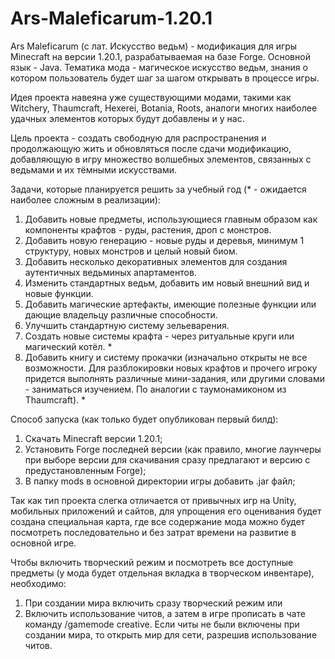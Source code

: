 # Ars-Maleficarum-1.20.1

Ars Maleficarum (с лат. Искусство ведьм) - модификация для игры Minecraft на версии 1.20.1, разрабатываемая на базе Forge. 
Основной язык - Java.
Тематика мода - магическое искусство ведьм, знания о котором пользователь будет шаг за шагом открывать в процессе игры.

Идея проекта навеяна уже существующими модами, такими как Witchery, Thaumcraft, Hexerei, Botania, Roots, аналоги многих наиболее удачных элементов которых будут добавлены и у нас.

Цель проекта - создать свободную для распространения и продолжающую жить и обновляться после сдачи модификацию, добавляющую в игру множество волшебных элементов, связанных с ведьмами и их тёмными искусствами. 

Задачи, которые планируется решить за учебный год (* - ожидается наиболее сложным в реализации):
1) Добавить новые предметы, использующиеся главным образом как компоненты крафтов - руды, растения, дроп с монстров.
2) Добавить новую генерацию - новые руды и деревья, минимум 1 структуру, новых монстров и целый новый биом.
3) Добавить несколько декоративных элементов для создания аутентичных ведьминых апартаментов.
4) Изменить стандартных ведьм, добавить им новый внешний вид и новые функции.
5) Добавить магические артефакты, имеющие полезные функции или дающие владельцу различные способности.
6) Улучшить стандартную систему зельеварения.
7) Создать новые системы крафта - через ритуальные круги или магический котёл. *
8) Добавить книгу и систему прокачки (изначально открыты не все возможности. Для разблокировки новых крафтов и прочего игроку придется выполнять различные мини-задания, или другими словами - заниматься изучением. По аналогии с таумонамиконом из Thaumcraft). *



Способ запуска (как только будет опубликован первый билд):
1) Скачать Minecraft версии 1.20.1;
2) Установить Forge последней версии (как правило, многие лаунчеры при выборе версии для скачивания сразу предлагают и версию с предустановленным Forge);
3) В папку mods в основной директории игры добавить .jar файл;

Так как тип проекта слегка отличается от привычных игр на Unity, мобильных приложений и сайтов, для упрощения его оценивания будет создана специальная карта, где все содержание мода можно будет посмотреть последовательно и без затрат времени на развитие в основной игре.

Чтобы включить творческий режим и посмотреть все доступные предметы (у мода будет отдельная вкладка в творческом инвентаре), необходимо:
  1) При создании мира включить сразу творческий режим
или
  2) Включить использование читов, а затем в игре прописать в чате команду /gamemode creative. Если читы не были включены при создании мира, то открыть мир для сети, разрешив использование читов.






